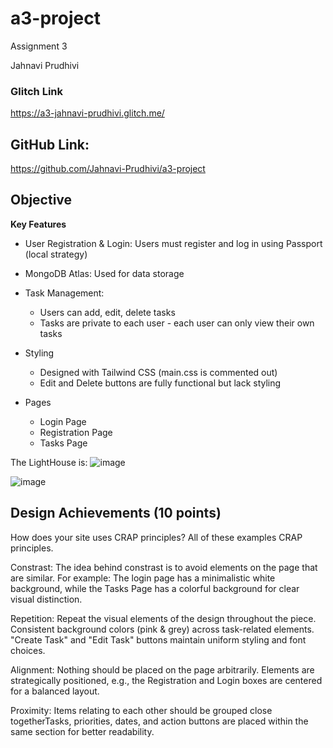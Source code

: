 # a3-project

Assignment 3

Jahnavi Prudhivi

### Glitch Link 
https://a3-jahnavi-prudhivi.glitch.me/

## GitHub Link:

https://github.com/Jahnavi-Prudhivi/a3-project


## Objective

**Key Features**
- User Registration & Login: Users must register and log in using Passport (local strategy)
- MongoDB Atlas: Used for data storage
- Task Management:
	- Users can add, edit, delete tasks
	- Tasks are private to each user - each user can only view their own tasks
- Styling
	- Designed with Tailwind CSS (main.css is commented out)
	- Edit and Delete buttons are fully functional but lack styling

- Pages
	- Login Page
	- Registration Page
	- Tasks Page


The LightHouse is:
![image](https://github.com/user-attachments/assets/785a793b-4df8-4f6f-bbf1-c20151236fa9)



![image](https://github.com/user-attachments/assets/83cbe1b5-e39d-4ece-b99a-c54d0af3a25f)





## Design Achievements (10 points)

How does your site uses CRAP principles?
All of these examples CRAP principles.

Constrast: The idea behind constrast is to avoid elements on the page that are similar. For example: The login page has a minimalistic white background, while the Tasks Page has a colorful background for clear visual distinction.


Repetition: Repeat the visual elements of the design throughout the piece. Consistent background colors (pink & grey) across task-related elements. "Create Task" and "Edit Task" buttons maintain uniform styling and font choices.


Alignment: Nothing should be placed on the page arbitrarily. Elements are strategically positioned, e.g., the Registration and Login boxes are centered for a balanced layout.


Proximity: Items relating to each other should be grouped close togetherTasks, priorities, dates, and action buttons are placed within the same section for better readability.



